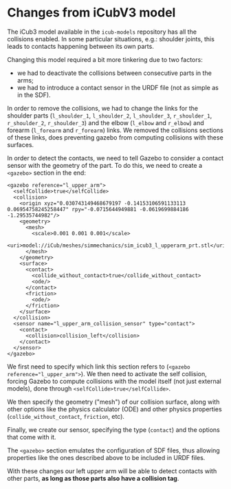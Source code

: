 Changes from iCubV3 model
=====================

The iCub3 model available in the `icub-models` repository has all the collisions enabled. In some particular situations, e.g.: shoulder joints, this leads to contacts happening between its own parts.

Changing this model required a bit more tinkering due to two factors: 
- we had to deactivate the collisions between consecutive parts in the arms;
- we had to introduce a contact sensor in the URDF file (not as simple as in the SDF).

In order to remove the collisions, we had to change the links for the shoulder parts (`l_shoulder_1`, `l_shoulder_2`, `l_shoulder_3`, `r_shoulder_1`, `r_shoulder_2`, `r_shoulder_3`) and the elbow (`l_elbow` and `r_elbow`) and forearm (`l_forearm` and `r_forearm`) links. We removed the collisions sections of these links, does preventing gazebo from computing collisions with these surfaces.

In order to detect the contacts, we need to tell Gazebo to consider a contact sensor with the geometry of the part. To do this, we need to create a `<gazebo>` section in the end:

```
<gazebo reference="l_upper_arm">
  <selfCollide>true</selfCollide>
  <collision>
    <origin xyz="0.030743149468679197 -0.14153106591133113 0.06954758245258447" rpy="-0.0715644949881 -0.0619699884186 -1.29535744982"/>
    <geometry>
      <mesh>
        <scale>0.001 0.001 0.001</scale>
        <uri>model://iCub/meshes/simmechanics/sim_icub3_l_upperarm_prt.stl</uri>
      </mesh>
    </geometry>
    <surface>
      <contact>
        <collide_without_contact>true</collide_without_contact>
        <ode/>
      </contact>
      <friction>
        <ode/>
      </friction>
    </surface>
  </collision>
  <sensor name="l_upper_arm_collision_sensor" type="contact">
    <contact>
      <collision>collision_left</collision>
    </contact>
  </sensor>
</gazebo>
```

We first need to specify which link this section refers to (`<gazebo reference="l_upper_arm">`). We then need to activate the self collision, forcing Gazebo to compute collisions with the model itself (not just external models), done through `<selfCollide>true</selfCollide>`.


We then specify the geometry ("mesh") of our collision surface, along with other options like the physics calculator (ODE) and other physics properties (`collide_without_contact`, `friction`, etc).

Finally, we create our sensor, specifying the type (`contact`) and the options that come with it.


The `<gazebo>` section emulates the configuration of SDF files, thus allowing properties like the ones described above to be included in URDF files. 


With these changes our left upper arm will be able to detect contacts with other parts, **as long as those parts also have a collision tag**. 
